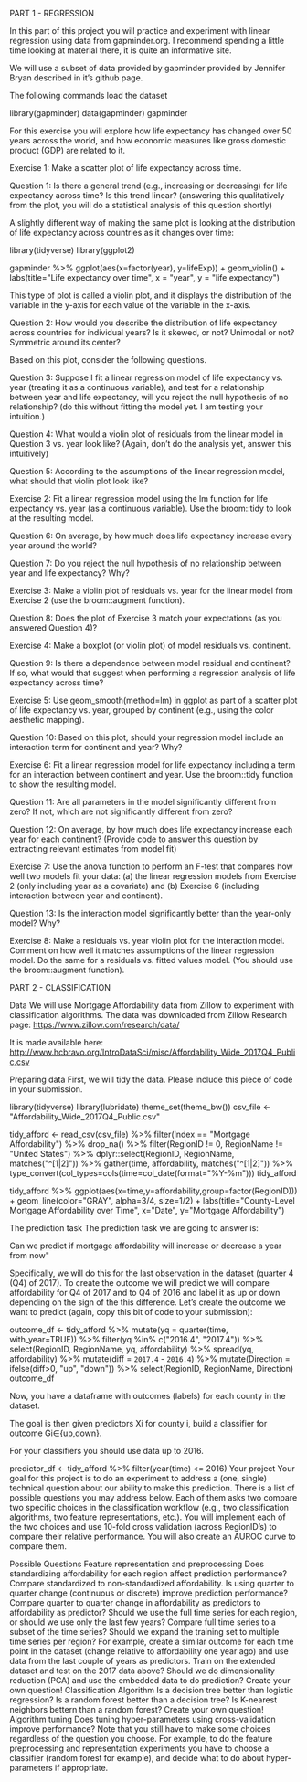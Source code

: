 PART 1 - REGRESSION

In this part of this project you will practice and experiment with linear regression using data from gapminder.org. I recommend spending a little time looking at material there, it is quite an informative site.

We will use a subset of data provided by gapminder provided by Jennifer Bryan described in it’s github page.

The following commands load the dataset

library(gapminder)
data(gapminder)
gapminder

For this exercise you will explore how life expectancy has changed over 50 years across the world, and how economic measures like gross domestic product (GDP) are related to it.

Exercise 1: Make a scatter plot of life expectancy across time.

Question 1: Is there a general trend (e.g., increasing or decreasing) for life expectancy across time? Is this trend linear? (answering this qualitatively from the plot, you will do a statistical analysis of this question shortly)

A slightly different way of making the same plot is looking at the distribution of life expectancy across countries as it changes over time:

library(tidyverse)
library(ggplot2)

gapminder %>%
  ggplot(aes(x=factor(year), y=lifeExp)) +
    geom_violin() +
    labs(title="Life expectancy over time",
         x = "year",
         y = "life expectancy")


This type of plot is called a violin plot, and it displays the distribution of the variable in the y-axis for each value of the variable in the x-axis.

Question 2: How would you describe the distribution of life expectancy across countries for individual years? Is it skewed, or not? Unimodal or not? Symmetric around its center?

Based on this plot, consider the following questions.

Question 3: Suppose I fit a linear regression model of life expectancy vs. year (treating it as a continuous variable), and test for a relationship between year and life expectancy, will you reject the null hypothesis of no relationship? (do this without fitting the model yet. I am testing your intuition.)

Question 4: What would a violin plot of residuals from the linear model in Question 3 vs. year look like? (Again, don’t do the analysis yet, answer this intuitively)

Question 5: According to the assumptions of the linear regression model, what should that violin plot look like?

Exercise 2: Fit a linear regression model using the lm function for life expectancy vs. year (as a continuous variable). Use the broom::tidy to look at the resulting model.

Question 6: On average, by how much does life expectancy increase every year around the world?

Question 7: Do you reject the null hypothesis of no relationship between year and life expectancy? Why?

Exercise 3: Make a violin plot of residuals vs. year for the linear model from Exercise 2 (use the broom::augment function).

Question 8: Does the plot of Exercise 3 match your expectations (as you answered Question 4)?

Exercise 4: Make a boxplot (or violin plot) of model residuals vs. continent.

Question 9: Is there a dependence between model residual and continent? If so, what would that suggest when performing a regression analysis of life expectancy across time?

Exercise 5: Use geom_smooth(method=lm) in ggplot as part of a scatter plot of life expectancy vs. year, grouped by continent (e.g., using the  color aesthetic mapping).

Question 10: Based on this plot, should your regression model include an interaction term for continent and year? Why?

Exercise 6: Fit a linear regression model for life expectancy including a term for an interaction between continent and year. Use the broom::tidy function to show the resulting model.

Question 11: Are all parameters in the model significantly different from zero? If not, which are not significantly different from zero?

Question 12: On average, by how much does life expectancy increase each year for each continent? (Provide code to answer this question by extracting relevant estimates from model fit)

Exercise 7: Use the anova function to perform an F-test that compares how well two models fit your data: (a) the linear regression models from Exercise 2 (only including year as a covariate) and (b) Exercise 6 (including interaction between year and continent).

Question 13: Is the interaction model significantly better than the year-only model? Why?

Exercise 8: Make a residuals vs. year violin plot for the interaction model. Comment on how well it matches assumptions of the linear regression model. Do the same for a residuals vs. fitted values model. (You should use the broom::augment function).


PART 2 - CLASSIFICATION

Data
We will use Mortgage Affordability data from Zillow to experiment with classification algorithms. The data was downloaded from Zillow Research page: https://www.zillow.com/research/data/

It is made available here: http://www.hcbravo.org/IntroDataSci/misc/Affordability_Wide_2017Q4_Public.csv

Preparing data
First, we will tidy the data. Please include this piece of code in your submission.

library(tidyverse)
library(lubridate)
theme_set(theme_bw())
csv_file <- "Affordability_Wide_2017Q4_Public.csv"

tidy_afford <- read_csv(csv_file) %>%
  filter(Index == "Mortgage Affordability") %>%
  drop_na() %>%
  filter(RegionID != 0, RegionName != "United States") %>%
  dplyr::select(RegionID, RegionName, matches("^[1|2]")) %>%
  gather(time, affordability, matches("^[1|2]")) %>%
  type_convert(col_types=cols(time=col_date(format="%Y-%m")))
tidy_afford

tidy_afford %>%
  ggplot(aes(x=time,y=affordability,group=factor(RegionID))) +
  geom_line(color="GRAY", alpha=3/4, size=1/2) +
  labs(title="County-Level Mortgage Affordability over Time",
          x="Date", y="Mortgage Affordability")


The prediction task
The prediction task we are going to answer is:

Can we predict if mortgage affordability will increase or decrease a year from now"

Specifically, we will do this for the last observation in the dataset (quarter 4 (Q4) of 2017). To create the outcome we will predict we will compare affordability for Q4 of 2017 and to Q4 of 2016 and label it as up or down depending on the sign of the this difference. Let’s create the outcome we want to predict (again, copy this bit of code to your submission):

outcome_df <- tidy_afford %>%
  mutate(yq = quarter(time, with_year=TRUE)) %>%
  filter(yq %in% c("2016.4", "2017.4")) %>%
  select(RegionID, RegionName, yq, affordability) %>%
  spread(yq, affordability) %>%
  mutate(diff = `2017.4` - `2016.4`) %>%
  mutate(Direction = ifelse(diff>0, "up", "down")) %>%
  select(RegionID, RegionName, Direction)
outcome_df

Now, you have a dataframe with outcomes (labels) for each county in the dataset.

The goal is then given predictors Xi for county i, build a classifier for outcome Gi∈{up,down}.

For your classifiers you should use data up to 2016.

predictor_df <- tidy_afford %>%
  filter(year(time) <= 2016)
Your project
Your goal for this project is to do an experiment to address a (one, single) technical question about our ability to make this prediction. There is a list of possible questions you may address below. Each of them asks two compare two specific choices in the classification workflow (e.g., two classification algorithms, two feature representations, etc.). You will implement each of the two choices and use 10-fold cross validation (across RegionID’s) to compare their relative performance. You will also create an AUROC curve to compare them.

Possible Questions
Feature representation and preprocessing
Does standardizing affordability for each region affect prediction performance? Compare standardized to non-standardized affordability.
Is using quarter to quarter change (continuous or discrete) improve prediction performance? Compare quarter to quarter change in affordability as predictors to affordability as predictor?
Should we use the full time series for each region, or should we use only the last few years? Compare full time series to a subset of the time series?
Should we expand the training set to multiple time series per region? For example, create a similar outcome for each time point in the dataset (change relative to affordability one year ago) and use data from the last couple of years as predictors. Train on the extended dataset and test on the 2017 data above?
Should we do dimensionality reduction (PCA) and use the embedded data to do prediction?
Create your own question!
Classification Algorithm
Is a decision tree better than logistic regression?
Is a random forest better than a decision tree?
Is K-nearest neighbors bettern than a random forest?
Create your own question!
Algorithm tuning
Does tuning hyper-parameters using cross-validation improve performance?
Note that you still have to make some choices regardless of the question you choose. For example, to do the feature preprocessing and representation experiments you have to choose a classifier (random forest for example), and decide what to do about hyper-parameters if appropriate.
